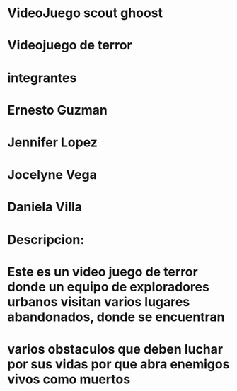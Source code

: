 # VideoJuego scout ghoost


# Videojuego de terror 
# integrantes
# Ernesto Guzman 
# Jennifer Lopez
# Jocelyne Vega
# Daniela Villa 


# Descripcion:
# Este es un video juego de terror donde un equipo de exploradores urbanos visitan varios lugares abandonados, donde se encuentran 
# varios obstaculos que deben luchar por sus vidas por que abra enemigos vivos como muertos
